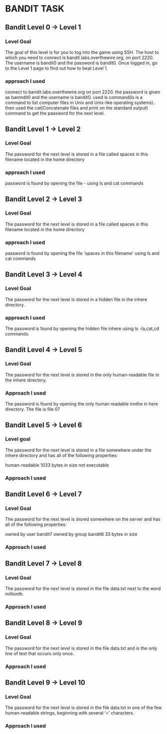 # BANDIT TASK 

## Bandit Level 0 → Level 1
### Level Goal
The goal of this level is for you to log into the game using SSH. The host to which you need to connect is bandit.labs.overthewire.org, on port 2220. The username is bandit0 and the password is bandit0. Once logged in, go to the Level 1 page to find out how to beat Level 1.

### approach I used
connect to bandit.labs.overthewire.org on port 2220. the password is given as banmdit0 and the username is bandit0. used ls command(ls is a command to list computer files in Unix and Unix-like operating systems).. then used the cat(Concatenate files and print on the standard output) command to get the password for the next level.

## Bandit Level 1 → Level 2
### Level Goal
The password for the next level is stored in a file called spaces in this filename located in the home directory

### approach I used
password is found by opening the file - using ls and cat commands

## Bandit Level 2 → Level 3
### Level Goal
The password for the next level is stored in a file called spaces in this filename located in the home directory

### approach I used
password is found by opening the file 'spaces in this filename' using ls and cat commands

## Bandit Level 3 → Level 4
### Level Goal
The password for the next level is stored in a hidden file in the inhere directory.

### approach I used
The password is found by opening the hidden file inhere using ls -la,cat,cd commands.

## Bandit Level 4 → Level 5
### Level Goal
The password for the next level is stored in the only human-readable file in the inhere directory.

### Approach I used
The password is found by opening the only human readable innthe in here directory. The file is file 07

## Bandit Level 5 → Level 6
### Level goal
The password for the next level is stored in a file somewhere under the inhere directory and has all of the following properties:

human-readable
1033 bytes in size
not executable

### Approach I used


## Bandit Level 6 → Level 7
### Level Goal
The password for the next level is stored somewhere on the server and has all of the following properties:

owned by user bandit7
owned by group bandit6
33 bytes in size


### Approach I used

## Bandit Level 7 → Level 8
### Level Goal
The password for the next level is stored in the file data.txt next to the word millionth.

### Approach I used 


## Bandit Level 8 → Level 9
### Level Goal
The password for the next level is stored in the file data.txt and is the only line of text that occurs only once.

### Approach I used


## Bandit Level 9 → Level 10
### Level Goal
The password for the next level is stored in the file data.txt in one of the few human-readable strings, beginning with several ‘=’ characters.

### Approach I used



